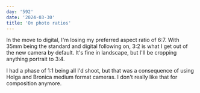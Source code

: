 ```yaml
---
day: '592'
date: '2024-03-30'
title: 'On photo ratios'
---
```


In the move to digital, I'm losing my preferred aspect ratio of 6:7. With 35mm being the standard and digital following on, 3:2 is what I get out of the new camera by default. It's fine in landscape, but I'll be cropping anything portrait to 3:4.

I had a phase of 1:1 being all I'd shoot, but that was a consequence of using Holga and Bronica medium format cameras. I don't really like that for composition anymore.

